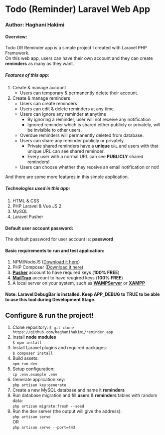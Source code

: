 # Todo (Reminder) Laravel Web App
### Author: Haghani Hakimi

#### Overview:

Todo OR Reminder app is a simple project I created with Laravel PHP Framework.<br>
On this web app, users can have their own account and they can create **reminders** as many as they want.
##### Features of this app:
1. Create & manage account
    * Users can temporary & permanently delete their account.
2. Create & manage reminders
    * Users can create reminders
    * Users can edit & delete reminders at any time.
    * Users can ignore any reminder at anytime
        * By ignoring a reminder, user will not receive any notification
        * Ignored reminder which is shared either publicly or privately, will be invisible to other users.
    * Overdue reminders will permanently deleted from database.
    * Users can share any reminder publicly or privately.
        * Private shared reminders have a **unique** ```URL``` and users with that unique URL can see shared reminder.
        * Every user with a normal URL can see **PUBLICLY** shared reminders!
    * Users can choose whether they receive an email notification or not!

And there are some more features in this simple application.<br/>

##### Technologies used in this app:
1. HTML & CSS
2. PHP Laravel & Vue JS 2
3. MySQL
4. Laravel Pusher

#### Default user account password:
The default password for user account is: **password**

#### Basic requirements to run and test application:
1. NPM/NodeJS ([Download it here](https://nodejs.org/en/))
2. PHP Composer ([Download it here](https://getcomposer.org/download/))
3. **[Pusher](https://pusher.com/)** account to have required keys (**100% FREE**)
4. **[MailTrap](https://mailtrap.io/signin)** account to have reuqired keys (**100% FREE**)
5. A local server on your system, such as **[WAMPServer](https://www.wampserver.com/en/)** or **[XAMPP](https://www.apachefriends.org/download.html)**


#### Note: Laravel DebugBar is installed. Keep APP_DEBUG to TRUE to be able to use this tool during Development Stage.


## Configure & run the project!
1. Clone repository:
    ``` $ git clone https://github.com/haghanihakimi/reminder_app ```
2. Install **node modules** <br>
    ```$ npm install```
3. Install Laravel plugins and required packages: <br>
    ```$ composer install```
4. Build assets: <br>
    ```npm run dev```
5. Setup configuration: <br>
    ```cp .env.example .env```
6. Generate application key: <br>
    ```php artisan key:generate```
7. Create a new MySQL database and name it **reminders**
8. Run database migration and fill **users** & **reminders** tables with random data: <br>
    ```php artisan migrate:fresh --seed```
9. Run the dev server (the output will give the address): <br>
    ```php artisan serve``` <br>
    OR <br>
    ```php artisan serve --port=443``` <br>
